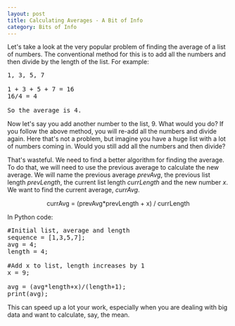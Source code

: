 ```yaml
---
layout: post
title: Calculating Averages - A Bit of Info
category: Bits of Info
---
```


Let's take a look at the very popular problem of finding the average of a list of numbers. The conventional method for this is to add all the numbers and then divide by the length of the list. For example:

<pre>
1, 3, 5, 7

1 + 3 + 5 + 7 = 16
16/4 = 4

So the average is 4.
</pre>

Now let's say you add another number to the list, 9. What would you do? If you follow the above method, you will re-add all the numbers and divide again. Here that's not a problem, but imagine you have a huge list with a lot of numbers coming in. Would you still add all the numbers and then divide?

That's wasteful. We need to find a better algorithm for finding the average. To do that, we will need to use the previous average to calculate the new average. We will name the previous average <i>prevAvg</i>, the previous list length <i>prevLength</i>, the current list length <i>currLength</i> and the new number <i>x</i>. We want to find the current average, <i>currAvg</i>.

<p align="center">currAvg = (prevAvg*prevLength + x) / currLength</p>

In Python code:

<pre>
#Initial list, average and length
sequence = [1,3,5,7];
avg = 4;
length = 4;

#Add x to list, length increases by 1
x = 9;

avg = (avg*length+x)/(length+1);
print(avg);
</pre>

This can speed up a lot your work, especially when you are dealing with big data and want to calculate, say, the mean.
